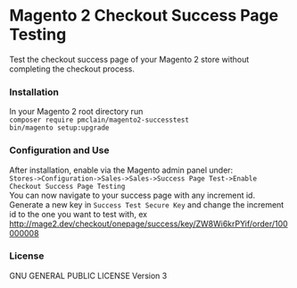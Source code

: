 # Magento 2 Checkout Success Page Testing

Test the checkout success page of your Magento 2 store without completing the
checkout process.

### Installation
In your Magento 2 root directory run  
`composer require pmclain/magento2-successtest`  
`bin/magento setup:upgrade`

### Configuration and Use
After installation, enable via the Magento admin panel under:  
`Stores->Configuration->Sales->Sales->Success Page Test->Enable Checkout Success Page Testing`  
You can now navigate to your success page with any increment id. Generate a new key in `Success Test Secure Key` and change the increment id to the one you want to test with, ex http://mage2.dev/checkout/onepage/success/key/ZW8Wi6krPYif/order/100000008

### License
GNU GENERAL PUBLIC LICENSE Version 3

